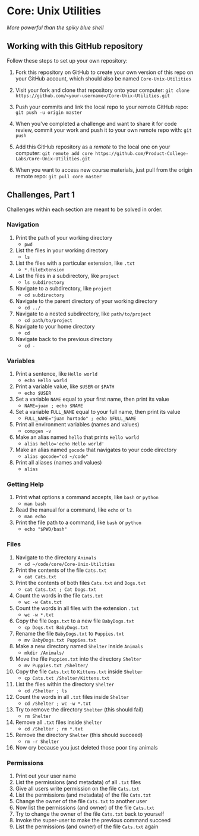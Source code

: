 # Core: Unix Utilities

_More powerful than the spiky blue shell_

## Working with this GitHub repository

Follow these steps to set up your own repository:

1. Fork this repository on GitHub to create your own version of this repo on your GitHub account, which should also be named `Core-Unix-Utilities`

1. Visit your fork and clone that repository onto your computer:
`git clone https://github.com/<your-username>/Core-Unix-Utilities.git`

1. Push your commits and link the local repo to your remote GitHub repo:
`git push -u origin master`

1. When you've completed a challenge and want to share it for code review, commit your work and push it to your own remote repo with:
`git push`

1. Add this GitHub repository as a _remote_ to the local one on your computer:
`git remote add core https://github.com/Product-College-Labs/Core-Unix-Utilities.git`

1. When you want to access new course materials, just pull from the origin remote repo:
`git pull core master`

## Challenges, Part 1

Challenges within each section are meant to be solved in order.

### Navigation

1.  Print the path of your working directory
    * `pwd`
1.  List the files in your working directory
    * `ls`
1.  List the files with a particular extension, like `.txt`
    * `*.fileExtension`
1.  List the files in a subdirectory, like `project`
    * `ls subdirectory`
1.  Navigate to a subdirectory, like `project`
    * `cd subdirectory`
1.  Navigate to the parent directory of your working directory
    * `cd ../`
1.  Navigate to a nested subdirectory, like `path/to/project`
    * `cd path/to/project`
1.  Navigate to your home directory
    * `cd`
1.  Navigate back to the previous directory
    * `cd -`

### Variables

1.  Print a sentence, like `Hello world`
    * `echo Hello world`
1.  Print a variable value, like `$USER` or `$PATH`
    * `echo $USER`
1.  Set a variable `NAME` equal to your first name, then print its value
    * `NAME=juan ; echo $NAME`
1.  Set a variable `FULL_NAME` equal to your full name, then print its value
    * `FULL_NAME="juan hurtado" ; echo $FULL_NAME`
1.  Print all environment variables (names and values)
    * `compgen -v`
1.  Make an alias named `hello` that prints `Hello world`
    * `alias hello='echo Hello world'`
1.  Make an alias named `gocode` that navigates to your code directory
    * `alias gocode="cd ~/code"`
1.  Print all aliases (names and values)
    * `alias`

### Getting Help

1.  Print what options a command accepts, like `bash` or `python`
    * `man bash`
1.  Read the manual for a command, like `echo` or `ls`
    * `man echo`
1.  Print the file path to a command, like `bash` or `python`
    * `echo "$PWD/bash"`

### Files

1.  Navigate to the directory `Animals`
    * `cd ~/code/core/Core-Unix-Utilities`
1.  Print the contents of the file `Cats.txt`
    * `cat Cats.txt`
1.  Print the contents of both files `Cats.txt` and `Dogs.txt`
    * `cat Cats.txt ; Cat Dogs.txt`
1.  Count the words in the file `Cats.txt`
    * `wc -w Cats.txt`
1.  Count the words in all files with the extension `.txt`
    * `wc -w *.txt`
1.  Copy the file `Dogs.txt` to a new file `BabyDogs.txt`
    * `cp Dogs.txt BabyDogs.txt`
1.  Rename the file `BabyDogs.txt` to `Puppies.txt`
    * `mv BabyDogs.txt Puppies.txt`
1.  Make a new directory named `Shelter` inside `Animals`
    * `mkdir /Animals/`
1.  Move the file `Puppies.txt` into the directory `Shelter`
    * `mv Puppies.txt /Shelter/`
1.  Copy the file `Cats.txt` to `Kittens.txt` inside `Shelter`
    * `cp Cats.txt /Shelter/Kittens.txt`
1.  List the files within the directory `Shelter`
    * `cd /Shelter ; ls`
1.  Count the words in all `.txt` files inside `Shelter`
    * `cd /Shelter ; wc -w *.txt`
1.  Try to remove the directory `Shelter` (this should fail)
    * `rm Shelter`
1.  Remove all `.txt` files inside `Shelter`
    * `cd /Shelter ; rm *.txt`
1.  Remove the directory `Shelter` (this should succeed)
    * `rm -r Shelter`
1.  Now cry because you just deleted those poor tiny animals

### Permissions

1.  Print out your user name
1.  List the permissions (and metadata) of all `.txt` files
1.  Give all users write permission on the file `Cats.txt`
1.  List the permissions (and metadata) of the file `Cats.txt`
1.  Change the owner of the file `Cats.txt` to another user
1.  Now list the permissions (and owner) of the file `Cats.txt`
1.  Try to change the owner of the file `Cats.txt` back to yourself
1.  Invoke the super-user to make the previous command succeed
1.  List the permissions (and owner) of the file `Cats.txt` again
